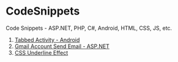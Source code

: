# CodeSnippets
Code Snippets - ASP.NET, PHP, C#, Android, HTML, CSS, JS, etc.

<ol>
  <li><a href="https://github.com/maunashjani/CodeSnippets/blob/master/Tabbed%20Activity%20-%20Android" target="_blank">Tabbed Activity - Android</a></li>
  <li><a href="https://github.com/maunashjani/CodeSnippets/blob/master/Gmail%20Account%20Send%20Email%20-%20ASP.NET" target="_blank">Gmail Account Send Email - ASP.NET</a></li>
  <li><a href="https://htmlpreview.github.io/?https://github.com/maunashjani/CodeSnippets/blob/master/CSSUnderlineEffect.html">CSS Underline Effect</a></li>
</ol>
    
